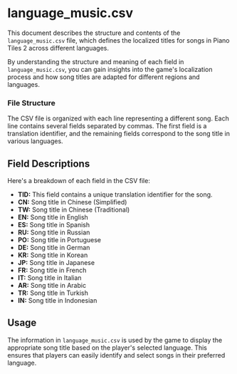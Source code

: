 # language_music.csv

This document describes the structure and contents of the `language_music.csv` file, which defines the localized titles for songs in Piano Tiles 2 across different languages.

By understanding the structure and meaning of each field in `language_music.csv`, you can gain insights into the game's localization process and how song titles are adapted for different regions and languages.

### File Structure

The CSV file is organized with each line representing a different song. Each line contains several fields separated by commas. The first field is a translation identifier, and the remaining fields correspond to the song title in various languages.

## Field Descriptions

Here's a breakdown of each field in the CSV file:

-   **TID:** This field contains a unique translation identifier for the song.
-   **CN:** Song title in Chinese (Simplified)
-   **TW:** Song title in Chinese (Traditional)
-   **EN:** Song title in English
-   **ES:** Song title in Spanish
-   **RU:** Song title in Russian
-   **PO:** Song title in Portuguese
-   **DE:** Song title in German
-   **KR:** Song title in Korean
-   **JP:** Song title in Japanese
-   **FR:** Song title in French
-   **IT:** Song title in Italian
-   **AR:** Song title in Arabic
-   **TR:** Song title in Turkish
-   **IN:** Song title in Indonesian

## Usage

The information in `language_music.csv` is used by the game to display the appropriate song title based on the player's selected language. This ensures that players can easily identify and select songs in their preferred language.
